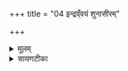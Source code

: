 +++
title = "04 इन्द्रव्ँवयं शुनासीरम्"

+++
<details><summary>मूलम्</summary>

इन्द्रव्ँ॑व॒यँ शु॑ना॒सीर॑म् ।  
अ॒स्मिन् य॒ज्ञे ह॑वामहे ।  
आ वाजै॒रुप॑ नो गमत् ।  

</details>

<details><summary>सायणटीका</summary>

4चतुर्थीमाह - शुनः वायुः सीर आदित्यः ताभ्यां युक्तमिन्द्रमस्मिन्यज्ञे वयमाह्वयामः ॥ स चेन्द्रः वाजैरन्नैस्सह नोऽस्मान्प्रति उपागमत् उपागच्छतु ॥॥


</details>

